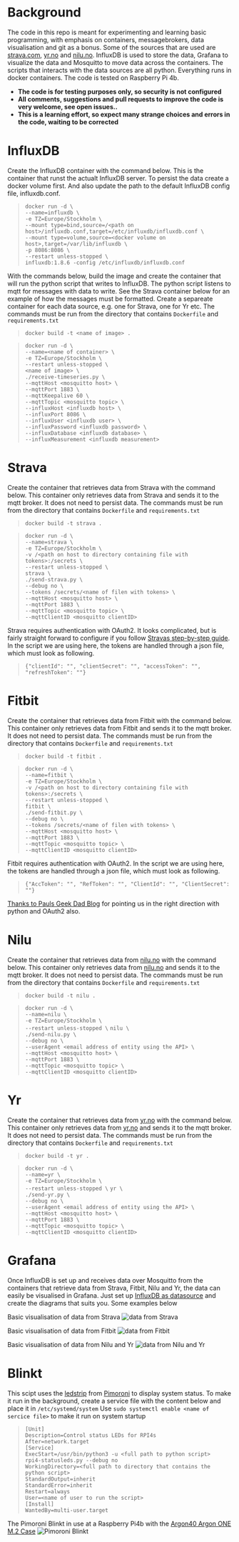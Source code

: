 # Background
The code in this repo is meant for experimenting and learning basic programming, with emphasis on containers, messagebrokers, data visualisation and git as a bonus. Some of the sources that are used are [strava.com](https://www.strava.com), [yr.no](https://www.yr.no) and [nilu.no](https://www.nilu.no). InfluxDB is used to store the data, Grafana to visualize the data and Mosquitto to move data across the containers. The scripts that interacts with the data sources are all python. Everything runs in docker containers. The code is tested on Raspberry Pi 4b.

- **The code is for testing purposes only, so security is not configured**
- **All comments, suggestions and pull requests to improve the code is very welcome, see open issues..**
- **This is a learning effort, so expect many strange choices and errors in the code, waiting to be corrected**

# InfluxDB
Create the InfluxDB container with the command below. This is the container that runst the actualt InfluxDB server. To persist the data create a docker volume first. And also update the path to the default InfluxDB config file, influxdb.conf.
> `docker run -d \`  
`--name=influxdb \`  
`-e TZ=Europe/Stockholm \`  
`--mount type=bind,source=/<path on host>/influxdb.conf,target=/etc/influxdb/influxdb.conf \`  
`--mount type=volume,source=<docker volume on host>,target=/var/lib/influxdb \`  
`-p 8086:8086 \`  
`--restart unless-stopped \`  
`influxdb:1.8.6 -config /etc/influxdb/influxdb.conf`

With the commands below, build the image and create the container that will run the python script that writes to InfluxDB. The python script listens to mqtt for messages with data to write. See the Strava container below for an example of how the messages must be formatted. Create a separeate container for each data source, e.g. one for Strava, one for Yr etc. The commands must be run from the directory that contains `Dockerfile` and `requirements.txt` 
> `docker build -t <name of image> .`

> `docker run -d \`  
`--name=<name of container> \`  
`-e TZ=Europe/Stockholm \`  
`--restart unless-stopped \`  
`<name of image> \`  
`./receive-timeseries.py \`  
`--mqttHost <mosquitto host> \`  
`--mqttPort 1883 \`  
`--mqttKeepalive 60 \`  
`--mqttTopic <mosquitto topic> \`  
`--influxHost <influxdb host> \`  
`--influxPort 8086 \`  
`--influxUser <influxdb user> \`  
`--influxPassword <influxdb password> \`  
`--influxDatabase <influxdb database> \`  
`--influxMeasurement <influxdb measurement>`
# Strava
Create the container that retrieves data from Strava with the command below. This container only retrieves data from Strava and sends it to the mqtt broker. It does not need to persist data. The commands must be run from the directory that contains `Dockerfile` and `requirements.txt`
> `docker build -t strava .`

> `docker run -d \`  
`--name=strava \`  
`-e TZ=Europe/Stockholm \`  
`-v /<path on host to directory containing file with tokens>:/secrets \`  
`--restart unless-stopped \`  
`strava \`  
`./send-strava.py \`  
`--debug no \`  
`--tokens /secrets/<name of filen with tokens> \`  
`--mqttHost <mosquitto host> \`  
`--mqttPort 1883 \`  
`--mqttTopic <mosquitto topic> \`  
`--mqttClientID <mosquitto clientID>`

Strava requires authentication with OAuth2. It looks complicated, but is fairly straight forward to configure if you follow [Stravas step-by-step guide](https://developers.strava.com/docs/getting-started/#oauth). In the script we are using here, the tokens are handled through a json file, which must look as following.
>`{"clientId": "", "clientSecret": "", "accessToken": "", "refreshToken": ""}`
# Fitbit
Create the container that retrieves data from Fitbit with the command below. This container only retrieves data from Fitbit and sends it to the mqtt broker. It does not need to persist data. The commands must be run from the directory that contains `Dockerfile` and `requirements.txt`
> `docker build -t fitbit .`

> `docker run -d \`  
`--name=fitbit \`  
`-e TZ=Europe/Stockholm \`  
`-v /<path on host to directory containing file with tokens>:/secrets \`  
`--restart unless-stopped \`  
`fitbit \`  
`./send-fitbit.py \`  
`--debug no \`  
`--tokens /secrets/<name of filen with tokens> \`  
`--mqttHost <mosquitto host> \`  
`--mqttPort 1883 \`  
`--mqttTopic <mosquitto topic> \`  
`--mqttClientID <mosquitto clientID>`

Fitbit requires authentication with OAuth2. In the script we are using here, the tokens are handled through a json file, which must look as following. 
> `{"AccToken": "", "RefToken": "", "ClientId": "", "ClientSecret": ""}`

[Thanks to Pauls Geek Dad Blog](https://pdwhomeautomation.blogspot.com/2016/01/fitbit-api-access-using-oauth20-and.html) for pointing us in the right direction with python and OAuth2 also.

# Nilu
Create the container that retrieves data from [nilu.no](https://www.nilu.no) with the command below. This container only retrieves data from [nilu.no](https://www.nilu.no) and sends it to the mqtt broker. It does not need to persist data. The commands must be run from the directory that contains `Dockerfile` and `requirements.txt`
> `docker build -t nilu .`

> `docker run -d \`  
`--name=nilu \`  
`-e TZ=Europe/Stockholm \`  
`--restart unless-stopped \` 
`nilu \`  
`./send-nilu.py \`  
`--debug no \`  
`--userAgent <email address of entity using the API> \`  
`--mqttHost <mosquitto host> \`  
`--mqttPort 1883 \`  
`--mqttTopic <mosquitto topic> \`  
`--mqttClientID <mosquitto clientID>`
# Yr
Create the container that retrieves data from [yr.no](https://www.yr.no) with the command below. This container only retrieves data from [yr.no](https://www.yr.no) and sends it to the mqtt broker. It does not need to persist data. The commands must be run from the directory that contains `Dockerfile` and `requirements.txt`
> `docker build -t yr .`

> `docker run -d \`  
`--name=yr \`  
`-e TZ=Europe/Stockholm \`  
`--restart unless-stopped \` 
`yr \`  
`./send-yr.py \`  
`--debug no \`  
`--userAgent <email address of entity using the API> \`  
`--mqttHost <mosquitto host> \`  
`--mqttPort 1883 \`  
`--mqttTopic <mosquitto topic> \`  
`--mqttClientID <mosquitto clientID>`
# Grafana
Once InfluxDB is set up and receives data over Mosquitto from the containers that retrieve data from Strava, Fitbit, Nilu and Yr, the data can easily be visualised in Grafana. Just set up [InfluxDB as datasource](https://grafana.com/docs/grafana/latest/datasources/add-a-data-source/) and create the diagrams that suits you. Some examples below 

Basic visualisation of data from Strava
![data from Strava](/grafana/strava.png)

Basic visualisation of data from Fitbit
![data from Fitbit](/grafana/fitbit.png)

Basic visualisation of data from Nilu and Yr
![data from Nilu and Yr](/grafana/climate.png)
# Blinkt
This scipt uses the [ledstrip](https://shop.pimoroni.com/products/blinkt) from [Pimoroni](https://shop.pimoroni.com/) to display system status. To make it run in the background, create a service file with the content below and place it in `/etc/systemd/system` Use `sudo systemctl enable <name of sercice file>` to make it run on system startup
>`[Unit]`  
`Description=Control status LEDs for RPI4s`  
`After=network.target`  
`[Service]`  
`ExecStart=/usr/bin/python3 -u <full path to python script>`  
`rpi4-statusleds.py --debug no`  
`WorkingDirectory=<full path to directory that contains the python script>`  
`StandardOutput=inherit`  
`StandardError=inherit`  
`Restart=always`  
`User=<name of user to run the script>`  
`[Install]`  
`WantedBy=multi-user.target`  

The Pimoroni Blinkt in use at a Raspberry Pi4b with the [Argon40 Argon ONE M.2 Case](https://www.argon40.com/argon-one-m-2-case-for-raspberry-pi-4.html)
![Pimoroni Blinkt](/blinkt/IMG_20210722_000358.jpg)
